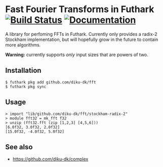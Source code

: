 # Fast Fourier Transforms in Futhark [![Build Status](https://travis-ci.org/diku-dk/fft.svg?branch=master)](https://travis-ci.org/diku-dk/fft) [![Documentation](https://futhark-lang.org/pkgs/github.com/diku-dk/fft/status.svg)](https://futhark-lang.org/pkgs/github.com/diku-dk/fft/latest/)

A library for perfoming FFTs in Futhark.  Currently only provides a
radix-2 Stockham implementation, but will hopefully grow in the future
to contain more algorithms.

**Warning:** currently supports *only* input sizes that are powers of
two.

## Installation

```
$ futhark pkg add github.com/diku-dk/fft
$ futhark pkg sync
```

## Usage

```
> import "lib/github.com/diku-dk/fft/stockham-radix-2"
> module fft32 = mk_fft f32
> unzip (fft32.fft (zip [1,2,3] [4,5,6]))
[6.0f32, 3.0f32, 2.0f32]
[15.0f32, -4.0f32, 5.0f32]
```

## See also

* https://github.com/diku-dk/complex
